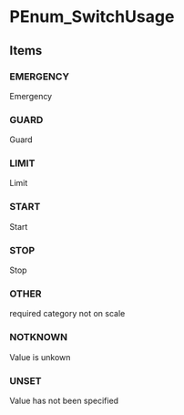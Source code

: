 # PEnum_SwitchUsage


<!-- end of short definition -->
## Items

### EMERGENCY
Emergency

### GUARD
Guard

### LIMIT
Limit

### START
Start

### STOP
Stop

### OTHER
required category not on scale

### NOTKNOWN
Value is unkown

### UNSET
Value has not been specified
